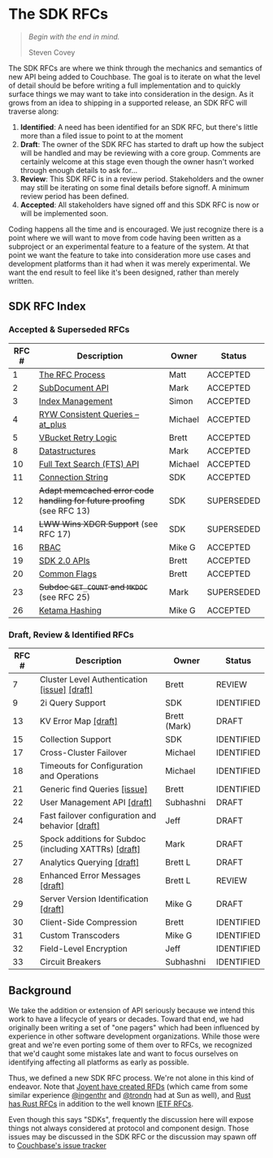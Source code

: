 # The SDK RFCs

> _Begin with the end in mind._
>
> Steven Covey

The SDK RFCs are where we think through the mechanics and semantics of new API being added to Couchbase.  The goal is to iterate on what the level of detail should be before writing a full implementation and to quickly surface things we may want to take into consideration in the design.  As it grows from an idea to shipping in a supported release, an SDK RFC will traverse along:

1. **Identified**:  A need has been identified for an SDK RFC, but there's little more than a filed issue to point to at the moment
2. **Draft**: The owner of the SDK RFC has started to draft up how the subject will be handled and may be reviewing with a core group.  Comments are certainly welcome at this stage even though the owner hasn't worked through enough details to ask for...
3. **Review**: This SDK RFC is in a review period. Stakeholders and the owner may still be iterating on some final details before signoff. A minimum review period has been defined.
4. **Accepted**: All stakeholders have signed off and this SDK RFC is now or will be implemented soon.

Coding happens all the time and is encouraged. We just recognize there is a point where we will want to move from code having been written as a subproject or an experimental feature to a feature of the system.  At that point we want the feature to take into consideration more use cases and development platforms than it had when it was merely experimental. We want the end result to feel like it's been designed, rather than merely written.

## SDK RFC Index

### Accepted & Superseded RFCs

RFC #  | Description | Owner | Status
------------- | ------------- | --------- | ---------
1  | [The RFC Process](rfc/0001-rfc-process.md) | Matt | ACCEPTED
2  | [SubDocument API](rfc/0002-subdocapi.md) | Mark | ACCEPTED
3  | [Index Management](https://github.com/couchbaselabs/sdk-rfcs/blob/master/rfc/0003-indexmanagement.md) | Simon | ACCEPTED
4 | [RYW Consistent Queries – at_plus](rfc/0004-at_plus.md) | Michael | ACCEPTED
5 | [VBucket Retry Logic](https://github.com/couchbaselabs/sdk-rfcs/blob/master/rfc/0005-vbucket-retries.md) | Brett | ACCEPTED
8 | [Datastructures](rfc/0008-datastructures.md) | Mark | ACCEPTED
10 | [Full Text Search (FTS) API](rfc/0010-cbft.md) | Michael | ACCEPTED
11 | [Connection String](rfc/0011-connection-string.md) | SDK | ACCEPTED
12 | ~~Adapt memcached error code handling for future proofing~~ (see RFC 13) | SDK | SUPERSEDED
14 | ~~LWW Wins XDCR Support~~ (see RFC 17) | SDK | SUPERSEDED
16 | [RBAC](rfc/0016-rbac.md) | Mike G | ACCEPTED
19 | [SDK 2.0 APIs](https://docs.google.com/document/d/1HgVEJetcIfeIqviKC9zdlv_7IEkWpstatzxeydkLF3A) | Brett | ACCEPTED
20 | [Common Flags](https://docs.google.com/document/d/1V653a6FF6DOqdT4d-fKIjGkHabDaNGZsvbtsUKJyeLc) | Brett | ACCEPTED
23 | ~~Subdoc `GET_COUNT` and `MKDOC`~~ (see RFC 25) | Mark | SUPERSEDED
26 | [Ketama Hashing](rfc/0026-ketama-hashing.md) | Mike G | ACCEPTED

### Draft, Review & Identified RFCs

RFC #  | Description | Owner | Status
------------- | ------------- | --------- | ---------
7 | Cluster Level Authentication [\[issue\]](https://github.com/couchbaselabs/sdk-rfcs/issues/13) [\[draft\]](https://docs.google.com/document/d/1CD5OL1ez7euCiLJT91zdWY9R4tW_bkGZ0wsFk1UDtyY/edit) | Brett | REVIEW
9 | 2i Query Support | SDK | IDENTIFIED
13 | KV Error Map [\[draft\]](https://docs.google.com/document/d/1OaOeQ2ex5anB2uNhQcOFMuYN2sbuvOSt20Cl7lTnj64/edit#heading=h.wmtpv6z0vz4w) | Brett (Mark) | DRAFT
15 | Collection Support | SDK | IDENTIFIED
17 | Cross-Cluster Failover | Michael | IDENTIFIED
18 | Timeouts for Configuration and Operations | Michael | IDENTIFIED
21 | Generic find Queries [\[issue\]](https://github.com/couchbaselabs/sdk-rfcs/pull/54) | Brett | IDENTIFIED
22 | User Management API [\[draft\]](https://docs.google.com/document/d/1azNxFNLmcTvmhGc9-cAdswFgCyQR_s_lcfKCBE54gWE/edit?usp=sharing) | Subhashni | DRAFT
24 | Fast failover configuration and behavior [\[draft\]](https://docs.google.com/document/d/1LLJBBYWDVBwINZfvN51cmz4H-xLbEP17f13CNYQIp6Y/edit) | Jeff | DRAFT
25 | Spock additions for Subdoc (including XATTRs) [\[draft\]](https://docs.google.com/document/d/1z3pJCPg77PZ8U8rFAyABuEhHSl68j1n42zP2RyflWZs/edit#heading=h.z5vaan7obomq) | Mark | DRAFT
27 | Analytics Querying [\[draft\]](https://docs.google.com/document/d/1EjdzVG4hVyunhoVVp7oAlPuNWvSAyqaHAMP0SJdUy0Q) | Brett L | DRAFT
28 | Enhanced Error Messages [\[draft\]](https://docs.google.com/document/d/1KvT63TGzVH2vTgB2Ox1bBAELSkj4d0LwEoyLpOHbHA8) | Brett L | REVIEW
29 | Server Version Identification [\[draft\]](https://docs.google.com/document/d/1d6j0R0BFloQgoQ981PjAzv2AWfAIRPlkBLvlCMG7ipY/edit?usp=sharing) | Mike G | DRAFT
30 | Client-Side Compression | Brett | IDENTIFIED
31 | Custom Transcoders | Mike G | IDENTIFIED
32 | Field-Level Encryption | Jeff | IDENTIFIED
33 | Circuit Breakers | Subhashni | IDENTIFIED

[comment]: # (RFC States: IDENTIFIED > DRAFT > REVIEW > ACCEPTED)
[comment]: # (Description above must link to either the merged draft, the issue or the pull request when in any state otehr )


## Background

We take the addition or extension of API seriously because we intend this work to have a lifecycle of years or decades.  Toward that end, we had originally been writing a set of "one pagers" which had been influenced by experience in other software development organizations.  While those were great and we're even porting some of them over to RFCs, we recognized that we'd caught some mistakes late and want to focus ourselves on identifying affecting all platforms as early as possible.

Thus, we defined a new SDK RFC process.  We're not alone in this kind of endeavor.  Note that [Joyent have created RFDs](https://github.com/joyent/rfd) (which came from some similar experience [@ingenthr](http://github.com/ingenthr) and [@trondn](http://github.com/trondn) had at Sun as well), and [Rust has Rust RFCs](https://github.com/rust-lang/rfcs) in addition to the well known [IETF RFCs](http://ietf.org/rfc.html).

Even though this says "SDKs", frequently the discussion here will expose things not always considered at protocol and component design.  Those issues may be discussed in the SDK RFC or the discussion may spawn off to [Couchbase's issue tracker](https://issues.couchbase.com)
